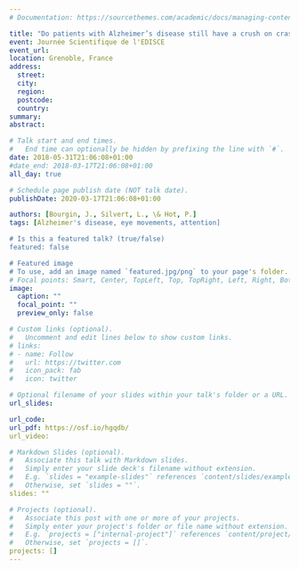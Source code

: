 ```yaml
---
# Documentation: https://sourcethemes.com/academic/docs/managing-content/

title: "Do patients with Alzheimer’s disease still have a crush on crashes ? Emotional attention in pathological aging"
event: Journée Scientifique de l'EDISCE
event_url:
location: Grenoble, France
address:
  street:
  city:
  region:
  postcode:
  country:
summary:
abstract:

# Talk start and end times.
#   End time can optionally be hidden by prefixing the line with `#`.
date: 2018-05-31T21:06:08+01:00
#date_end: 2018-03-17T21:06:08+01:00
all_day: true

# Schedule page publish date (NOT talk date).
publishDate: 2020-03-17T21:06:08+01:00

authors: [Bourgin, J., Silvert, L., \& Hot, P.]
tags: [Alzheimer's disease, eye movements, attention]

# Is this a featured talk? (true/false)
featured: false

# Featured image
# To use, add an image named `featured.jpg/png` to your page's folder.
# Focal points: Smart, Center, TopLeft, Top, TopRight, Left, Right, BottomLeft, Bottom, BottomRight.
image:
  caption: ""
  focal_point: ""
  preview_only: false

# Custom links (optional).
#   Uncomment and edit lines below to show custom links.
# links:
# - name: Follow
#   url: https://twitter.com
#   icon_pack: fab
#   icon: twitter

# Optional filename of your slides within your talk's folder or a URL.
url_slides:

url_code:
url_pdf: https://osf.io/hgqdb/
url_video:

# Markdown Slides (optional).
#   Associate this talk with Markdown slides.
#   Simply enter your slide deck's filename without extension.
#   E.g. `slides = "example-slides"` references `content/slides/example-slides.md`.
#   Otherwise, set `slides = ""`.
slides: ""

# Projects (optional).
#   Associate this post with one or more of your projects.
#   Simply enter your project's folder or file name without extension.
#   E.g. `projects = ["internal-project"]` references `content/project/deep-learning/index.md`.
#   Otherwise, set `projects = []`.
projects: []
---
```

